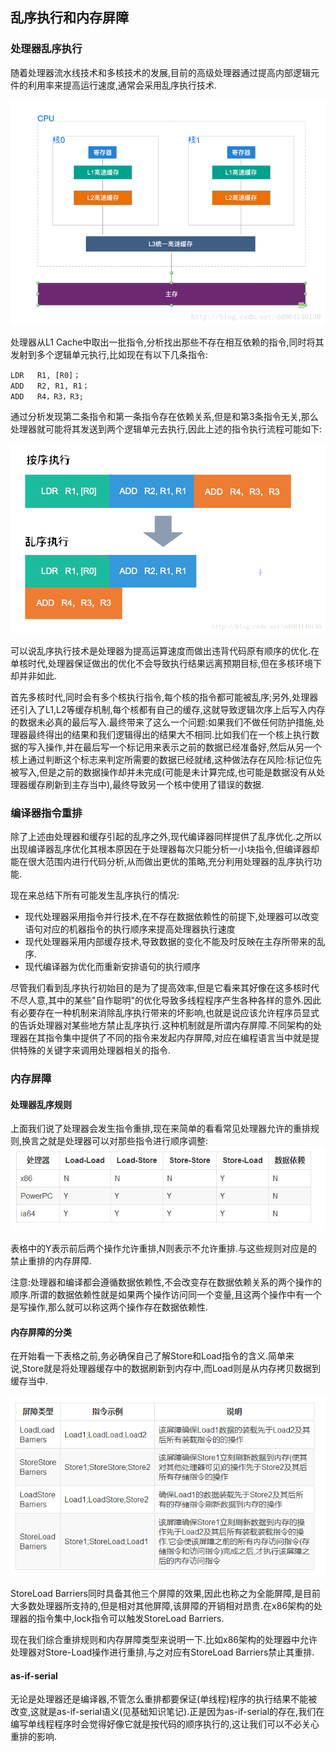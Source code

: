 ## 乱序执行和内存屏障

### 处理器乱序执行
随着处理器流水线技术和多核技术的发展,目前的高级处理器通过提高内部逻辑元件的利用率来提高运行速度,通常会采用乱序执行技术.

![](image/order0.png)

处理器从L1 Cache中取出一批指令,分析找出那些不存在相互依赖的指令,同时将其发射到多个逻辑单元执行,比如现在有以下几条指令:

```
LDR   R1, [R0]；
ADD   R2, R1, R1；
ADD   R4，R3，R3;
```

通过分析发现第二条指令和第一条指令存在依赖关系,但是和第3条指令无关,那么处理器就可能将其发送到两个逻辑单元去执行,因此上述的指令执行流程可能如下:

![](image/order1.png)

可以说乱序执行技术是处理器为提高运算速度而做出违背代码原有顺序的优化.在单核时代,处理器保证做出的优化不会导致执行结果远离预期目标,但在多核环境下却并非如此.

首先多核时代,同时会有多个核执行指令,每个核的指令都可能被乱序;另外,处理器还引入了L1,L2等缓存机制,每个核都有自己的缓存,这就导致逻辑次序上后写入内存的数据未必真的最后写入.最终带来了这么一个问题:如果我们不做任何防护措施,处理器最终得出的结果和我们逻辑得出的结果大不相同.比如我们在一个核上执行数据的写入操作,并在最后写一个标记用来表示之前的数据已经准备好,然后从另一个核上通过判断这个标志来判定所需要的数据已经就绪,这种做法存在风险:标记位先被写入,但是之前的数据操作却并未完成(可能是未计算完成,也可能是数据没有从处理器缓存刷新到主存当中),最终导致另一个核中使用了错误的数据.

### 编译器指令重排
除了上述由处理器和缓存引起的乱序之外,现代编译器同样提供了乱序优化.之所以出现编译器乱序优化其根本原因在于处理器每次只能分析一小块指令,但编译器却能在很大范围内进行代码分析,从而做出更优的策略,充分利用处理器的乱序执行功能.

现在来总结下所有可能发生乱序执行的情况:

 - 现代处理器采用指令并行技术,在不存在数据依赖性的前提下,处理器可以改变语句对应的机器指令的执行顺序来提高处理器执行速度
 - 现代处理器采用内部缓存技术,导致数据的变化不能及时反映在主存所带来的乱序.
 - 现代编译器为优化而重新安排语句的执行顺序

 尽管我们看到乱序执行初始目的是为了提高效率,但是它看来其好像在这多核时代不尽人意,其中的某些"自作聪明"的优化导致多线程程序产生各种各样的意外.因此有必要存在一种机制来消除乱序执行带来的坏影响,也就是说应该允许程序员显式的告诉处理器对某些地方禁止乱序执行.这种机制就是所谓内存屏障.不同架构的处理器在其指令集中提供了不同的指令来发起内存屏障,对应在编程语言当中就是提供特殊的关键字来调用处理器相关的指令.


### 内存屏障

#### 处理器乱序规则
上面我们说了处理器会发生指令重排,现在来简单的看看常见处理器允许的重排规则,换言之就是处理器可以对那些指令进行顺序调整:
![](image/order3.png)

表格中的Y表示前后两个操作允许重排,N则表示不允许重排.与这些规则对应是的禁止重排的内存屏障.

注意:处理器和编译都会遵循数据依赖性,不会改变存在数据依赖关系的两个操作的顺序.所谓的数据依赖性就是如果两个操作访问同一个变量,且这两个操作中有一个是写操作,那么就可以称这两个操作存在数据依赖性.

#### 内存屏障的分类
在开始看一下表格之前,务必确保自己了解Store和Load指令的含义.简单来说,Store就是将处理器缓存中的数据刷新到内存中,而Load则是从内存拷贝数据到缓存当中.

![](image/order4.png)

StoreLoad Barriers同时具备其他三个屏障的效果,因此也称之为全能屏障,是目前大多数处理器所支持的,但是相对其他屏障,该屏障的开销相对昂贵.在x86架构的处理器的指令集中,lock指令可以触发StoreLoad Barriers.

现在我们综合重排规则和内存屏障类型来说明一下.比如x86架构的处理器中允许处理器对Store-Load操作进行重排,与之对应有StoreLoad Barriers禁止其重排.


#### as-if-serial
无论是处理器还是编译器,不管怎么重排都要保证(单线程)程序的执行结果不能被改变,这就是as-if-serial语义(见基础知识笔记).正是因为as-if-serial的存在,我们在编写单线程程序时会觉得好像它就是按代码的顺序执行的,这让我们可以不必关心重排的影响.
